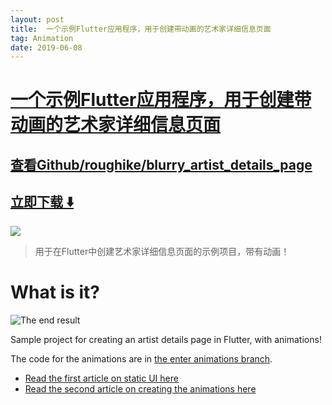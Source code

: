 ```yaml
---
layout: post
title:  一个示例Flutter应用程序，用于创建带动画的艺术家详细信息页面
tag: Animation
date: 2019-06-08
---
```


# [一个示例Flutter应用程序，用于创建带动画的艺术家详细信息页面 ](http://github.com/roughike/blurry_artist_details_page) 



## [查看Github/roughike/blurry_artist_details_page](http://github.com/roughike/blurry_artist_details_page)
## [立即下载 ️⬇️ ](https://codeload.github.com/roughike/blurry_artist_details_page/zip/master) 


 
![](https://flutterawesome.com/content/images/2018/09/Flutter-Animation-App.jpg)
 
>
> 用于在Flutter中创建艺术家详细信息页面的示例项目，带有动画！
>

 
# What is it?

![The end result](https://raw.githubusercontent.com/roughike/blurry_artist_details_page/master/result.png)

Sample project for creating an artist details page in Flutter, with animations!

The code for the animations are in [the enter animations branch](https://github.com/FlutterRocks/blurry_artist_details_page/tree/enter-animations).

* [Read the first article on static UI here](https://flutter.rocks/2018/03/06/from-wireframes-to-flutter-blurry-artist-details-page/)
* [Read the second article on creating the animations here](https://flutter.rocks/2018/03/14/orchestrating-multiple-animations-into-visual-enter-animation/)

